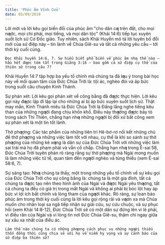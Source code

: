 ```yaml
---
title: 'Phöc Âm Vĩnh Cửu'
date: 05/09/2019
---
```


Lời mời và lời kêu gọi biến đổi của phúc âm "cho dân cƣ trên đất, cho mọi nƣớc, mọi chi phái, mọi tiếng, và mọi dân tộc" (Khải 14:6) tiếp tục xuyên suốt lịch sử Cơ Đốc giáo. Tuy nhiên, sách Khải Huyền mô tả lời tuyên bố đổi mới của sứ điệp này – tin lành về Chúa Giê-su và tất cả những yêu cầu – tới thời kỳ cuối cùng.

`Đọc Khải huyền 14:6, 7. Sự hiểu biết phổ biến về phúc âm nhƣ thế nào – hầu hết đƣợc tóm tắt trong Giăng 3:16 – bao gồm cả sứ điệp cụ thể của thiên sứ trong câu 7?`

Khải Huyền 14:7 tập hợp ba yếu tố chính mà chúng ta đã lƣu ý trong bài học này về mối quan tâm của Đức Chúa Trời là: tội ác, nghèo đói và áp bức trong suốt câu chuyện Kinh Thánh.

Sự phán xét: Lời kêu gọi phán xét về công bằng đã đƣợc thực hiện. Lời kêu gọi này đƣợc lập đi lập lại cho những ai bị áp bức xuyên suốt lịch sử. Thật may mắn, Kinh Thánh miêu tả Đức Chúa Trời là Đấng lắng nghe tiếng kêu than của những ngƣời đang chịu khốn khổ. Điều này thƣờng đƣợc bày tỏ trong sách Thi Thiên, chẳng hạn nhƣ những ngƣời bị đối xử bất công xem sự phán xét là một tin tốt lành.

Thờ phƣợng: Các tác phẩm của những tiên tri Hê-bơ-rơ nối kết những chủ đề thờ phƣợng và những việc làm tốt với nhau, cụ thể là khi so sánh sự thờ phƣợng của những kẻ xƣng là dân sự của Đức Chúa Trời với những việc làm sai trái mà họ đã phạm phải và vẫn cố chấp. Chẳng hạn nhƣ trong Ê-sai 58, Đức Chúa Trời tuyên phán rõ ràng rằng sự thờ phƣợng mà Ngài mong muốn là làm những việc tử tế, quan tâm đến ngƣời nghèo và túng thiếu (xem Ê-sai 58:6, 7).

Sự sáng tạo: Nhƣ chúng ta thấy, một trong những yếu tố chính về sự kêu gọi của Đức Chúa Trời cho sự công bằng là: chúng ta là một gia đình, tất cả chúng ta đƣợc tạo nên theo hình ảnh của Ngài và đƣợc Ngài yêu thƣơng, tất cả chúng ta đều có giá trị trong mắt Ngài và không ai phải bị bóc lột hay áp bức vì lợi ích bất chính và lòng tham của ngƣời khác. Rõ ràng, sự loan báo phúc âm trong thời kỳ cuối cùng là lời kêu gọi rộng rãi và vƣơn xa mà Chúa muốn cho nhân loại sa ngã tiếp nhận sự giải cứu, sự cứu chuộc, và sự phục hồi (xem Khải 14:8-12), Đức Chúa Trời sẽ có một dân sự đứng lên vì lẽ phải, vì điều răn của Ngài và vì lòng tin nơi Đức Chúa Giê-su, thậm chí ngay giữa sự xấu xa nhất của điều ác.

`Làm thế nào chúng ta có những phƣơng cách phục vụ những ngƣời thiếu thốn đồng thời cũng chia sẻ với họ về niềm hy vọng và sự cảnh báo của sứ điệp ba thiên sứ?`